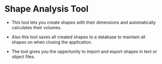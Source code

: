 # Shape Analysis Tool

- This tool lets you create shapes with their dimensions and automatically calculates their volumes.

- Also this tool saves all created shapes to a database to maintain all shapes on when closing the application.

- The tool gives you the oppertunity to import and export shapes in text or object files.
